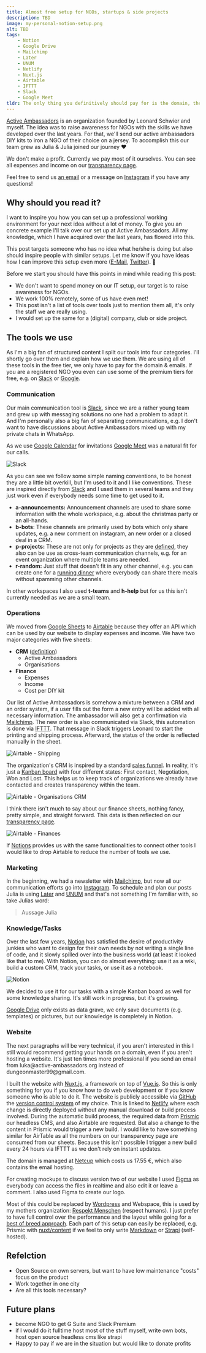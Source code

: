 ```yaml
---
title: Almost free setup for NGOs, startups & side projects
description: TBD
image: my-personal-notion-setup.png
alt: TBD
tags: 
    - Notion
    - Google Drive
    - Mailchimp
    - Later
    - UNUM
    - Netlify
    - Nuxt.js
    - Airtable
    - IFTTT
    - Slack
    - Google Meet
tldr: The only thing you definitively should pay for is the domain, the free tiers of the other services are just fine for the beginning. And just use what you feel comfortable with, this post only reflects my personal preferences and can easily be transferred to other tools in the same area.
---
```


[Active Ambassadors](https://active-ambassadors.org/) is an organization founded by Leonard Schwier and myself. The idea was to raise awareness for NGOs with the skills we have developed over the last years. For that, we'll send our active ambassadors DIY kits to iron a NGO of their choice on a jersey. To accomplish this our team grew as Julia & Julia joined our journey ❤️

We don't make a profit. Currently we pay most of it ourselves. You can see all expenses and income on our [transparency page](https://active-ambassadors.org/transparency).

Feel free to send us [an email](mailto:luka@active-ambassadors.org) or a message on [Instagram](https://www.instagram.com/active_ambassadors/) if you have any questions!

## Why should you read it?

I want to inspire you how you can set up a professional working environment for your next idea without a lot of money. To give you an concrete example I'll talk over our set up at Active Ambassadors. All my knowledge, which I have acquired over the last years, has flowed into this.

This post targets someone who has no idea what he/she is doing but also should inspire people with similar setups. Let me know if you have ideas how I can improve this setup even more ([E-Mail](mailto:hi@harambasic.de), [Twitter](https://twitter.com/luka_harambasic)). 🙂

Before we start you should have this points in mind while reading this post:

- We don't want to spend money on our IT setup, our target is to raise awareness for NGOs.
- We work 100% remotely, some of us have even met!
- This post isn't a list of tools over tools just to mention them all, it's only the staff we are really using.
- I would set up the same for a (digital) company, club or side project.

## The tools we use

As I'm a big fan of structured content I split our tools into four categories. I'll shortly go over them and explain how we use them. We are using all of these tools in the free tier, we only have to pay for the domain & emails. If you are a registered NGO you even can use some of the premium tiers for free, e.g. on [Slack](https://slack.com/intl/en-de/help/articles/204368833-Apply-for-the-Slack-for-Nonprofits-discount) or [Google](https://www.google.com/nonprofits/offerings/g-suite/).

### Communication

<meta-list-tools tools="Slack, Google Meet"></meta-list-tools>

Our main communication tool is [Slack](https://slack.com/intl/en-de/), since we are a rather young team and grew up with messaging solutions no one had a problem to adapt it. And I'm personally also a big fan of separating communications, e.g. I don't want to have discussions about Active Ambassadors mixed up with my private chats in WhatsApp.

As we use [Google Calendar](https://calendar.google.com/) for invitations [Google Meet](https://meet.google.com/) was a natural fit for our calls.

![Slack](/posts/almost-free-setup-for-ngos-startups-and-side-projects/slack.png)

As you can see we follow some simple naming conventions, to be honest they are a little bit overkill, but I'm used to it and I like conventions. These are inspired directly from [Slack](https://slack.com/intl/en-de/blog/collaboration/how-to-use-slack-channels-to-organize-your-work) and I used them in several teams and they just work even if everybody needs some time to get used to it.

- **a-announcements:** Announcement channels are used to share some information with the whole workspace, e.g. about the christmas party or an all-hands.
- **b-bots**: These channels are primarily used by bots which only share updates, e.g. a new comment on instagram, an new order or a closed deal in a CRM.
- **p-projects:** These are not only for projects as they are [defined](https://en.wikipedia.org/wiki/Project#Formal_definition_in_the_project-management_realm), they also can be use as cross-team communication channels, e.g. for an event organization where multiple teams are needed.
- **r-random:** Just stuff that doesn't fit in any other channel, e.g. you can create one for a [running dinner](https://en.wikipedia.org/wiki/Progressive_dinner) where everybody can share there meals without spamming other channels.

In other workspaces I also used **t-teams** and **h-help** but for us this isn't currently needed as we are a small team.

### Operations

<meta-list-tools tools="Airtable, IFTTT"></meta-list-tools>

We moved from [Google Sheets](https://www.google.com/sheets/about/) to [Airtable](https://airtable.com/) because they offer an API which can be used by our website to display expenses and income. We have two major categories with five sheets:

- **CRM** ([definition](https://en.wikipedia.org/wiki/Customer_relationship_management))
    - Active Ambassadors
    - Organisations
- **Finance**
    - Expenses
    - Income
    - Cost per DIY kit

Our list of Active Ambassadors is somehow a mixture between a CRM and an order system, if a user fills out the form a new entry will be added with all necessary information. The ambassador will also get a confirmation via [Mailchimp](https://mailchimp.com/). The new order is also communicated via Slack, this automation is done via [IFTTT](https://ifttt.com/home).  That message in Slack triggers Leonard to start the printing and shipping process. Afterward, the status of the order is reflected manually in the sheet.

![Airtable - Shipping](/posts/almost-free-setup-for-ngos-startups-and-side-projects/airtable_shipping.png)

The organization's CRM is inspired by a standard [sales funnel](https://en.wikipedia.org/wiki/Purchase_funnel). In reality, it's just a [Kanban board](https://en.wikipedia.org/wiki/Kanban_board) with four different states: First contact, Negotiation, Won and Lost. This helps us to keep track of organizations we already have contacted and creates transparency within the team.


![Airtable - Organisations CRM](/posts/almost-free-setup-for-ngos-startups-and-side-projects/airtable_organisations.png)

I think there isn't much to say about our finance sheets, nothing fancy, pretty simple, and straight forward. This data is then reflected on our [transparency page](https://active-ambassadors.org/transparency).


![Airtable - Finances](/posts/almost-free-setup-for-ngos-startups-and-side-projects/airtable_finance.png)

If [Notions](https://www.notion.so/) provides us with the same functionalities to connect other tools I would like to drop Airtable to reduce the number of tools we use.

### Marketing

<meta-list-tools tools="Mailchimp, Later, UNUM"></meta-list-tools>

In the beginning, we had a newsletter with [Mailchimp](https://mailchimp.com/), but now all our communication efforts go into [Instagram](https://www.instagram.com/active_ambassadors/). To schedule and plan our posts Julia is using [Later](https://later.com/) and [UNUM](https://www.unum.la/) and that's not something I'm familiar with, so take Julias word:

> Aussage Julia

### Knowledge/Tasks

<meta-list-tools tools="Notion, Google Drive"></meta-list-tools>

Over the last few years, [Notion](https://www.notion.so/) has satisfied the desire of productivity junkies who want to design for their own needs by not writing a single line of code, and it slowly spilled over into the business world (at least it looked like that to me). With Notion, you can do almost everything: use it as a wiki, build a custom CRM, track your tasks, or use it as a notebook.

![Notion](/posts/almost-free-setup-for-ngos-startups-and-side-projects/notion.png)

We decided to use it for our tasks with a simple Kanban board as well for some knowledge sharing. It's still work in progress, but it's growing.

[Google Drive](https://www.google.com/intl/en_zm/drive/) only exists as data grave, we only save documents (e.g. templates) or pictures, but our knowledge is completely in Notion.

### Website

<meta-list-tools tools="Nuxt.js, Netlify, Prismic, GitHub, Netcup, Figma"></meta-list-tools>

<callout>
The next paragraphs will be very technical, if you aren't interested in this I still would recommend getting your hands on a domain, even if you aren't hosting a website. It's just ten times more professional if you send an email from luka@active-ambassadors.org instead of dungeonmaster99@gmail.com.
</callout>

I built the website with [Nuxt.js,](https://nuxtjs.org/) a framework on top of [Vue.js](https://vuejs.org/). So this is only something for you if you know how to do web development or if you know someone who is able to do it. The website is publicly accessible via [GitHub](https://github.com/) the [version control system](https://en.wikipedia.org/wiki/Version_control) of my choice. This is linked to [Netlify](https://www.netlify.com/) where each change is directly deployed without any manual download or build process involved. During the automatic build process, the required data from [Prismic](https://prismic.io/) our headless CMS, and also Airtable are requested. But also a change to the content in Prismic would trigger a new build. I would like to have something similar for AirTable as all the numbers on our transparency page are consumed from our sheets. Because this isn't possible I trigger a new build every 24 hours via IFTTT as we don't rely on instant updates.

The domain is managed at [Netcup](https://www.netcup.de/) which costs us 17.55 €, which also contains the email hosting.

For creating mockups to discuss version two of our website I used [Figma](https://www.figma.com/) as everybody can access the files in realtime and also edit it or leave a comment. I also used Figma to create our logo.

Most of this could be replaced by [Wordpress](https://wordpress.com/) and Webspace, this is used by my mothers organization: [Respekt Menschen](http://home.respekt-menschen.de/) (respect humans). I just prefer to have full control over the performance and the layout while going for a [best of breed approach](https://www.gartner.com/en/information-technology/glossary/best-of-breed). Each part of this setup can easily be replaced, e.g. Prismic with [nuxt/content](https://content.nuxtjs.org/) if we feel to only write [Markdown](https://daringfireball.net/projects/markdown/syntax) or [Strapi](https://strapi.io/) (self-hosted).

## Refelction

- Open Source on own servers, but want to have low maintenance "costs" focus on the product
- Work together in one city
- Are all this tools necessary?

## Future plans

- become NGO to get G Suite and Slack Premium
- if I would do it fulltime host most of the stuff myself, write own bots, host open source headless cms like strapi
- Happy to pay if we are in the situation but would like to donate profits
